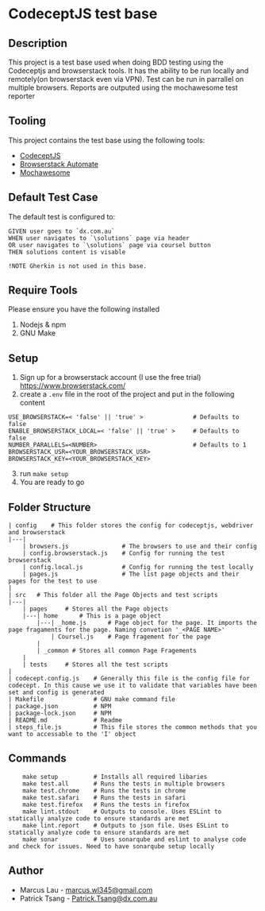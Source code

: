 # CodeceptJS test base
## Description
This project is a test base used when doing BDD testing using the Codeceptjs and browserstack tools. It has the ability to be run locally and remotely(on browserstack even via VPN). Test can be run in parrallel on multiple browsers.
Reports are outputed using the mochawesome test reporter


## Tooling
This project contains the test base using the following tools:

- [CodeceptJS](https://codecept.io/)
- [Browserstack Automate](https://www.browserstack.com/automate)
- [Mochawesome](https://github.com/adamgruber/mochawesome#readme)


## Default Test Case
The default test is configured to:
```
GIVEN user goes to `dx.com.au`
WHEN user navigates to `\solutions` page via header 
OR user navigates to `\solutions` page via coursel button
THEN solutions content is visable
```
`!NOTE Gherkin is not used in this base.`


## Require Tools
Please ensure you have the following installed

1. Nodejs & npm
2. GNU Make


## Setup
1. Sign up for a browserstack account (I use the free trial) https://www.browserstack.com/
2. create a `.env` file in the root of the project and put in the following content
```
USE_BROWSERSTACK=< 'false' || 'true' >              # Defaults to false
ENABLE_BROWSERSTACK_LOCAL=< 'false' || 'true' >     # Defaults to false
NUMBER_PARALLELS=<NUMBER>                           # Defaults to 1
BROWSERSTACK_USR=<YOUR_BROWSERSTACK_USR>            
BROWSERSTACK_KEY=<YOUR_BROWSERSTACK_KEY>
```
3. run `make setup`
4. You are ready to go


## Folder Structure
```
| config    # This folder stores the config for codeceptjs, webdriver and browserstack
|---|
    | browsers.js               # The browsers to use and their config
    | config.browserstack.js    # Config for running the test browserstack
    | config.local.js           # Config for running the test locally
    | pages.js                  # The list page objects and their pages for the test to use
|
| src   # This folder all the Page Objects and test scripts
|---|
    | pages     # Stores all the Page objects     
    |---| home      # This is a page object
        |---| _home.js      # Page object for the page. It imports the page fragaments for the page. Naming convetion '_<PAGE NAME>'
            | Coursel.js    # Page fragement for the page
        |
        | _common # Stores all common Page Fragements
    |
    | tests     # Stores all the test scripts
|
| codecept.config.js    # Generally this file is the config file for codecept. In this cause we use it to validate that variables have been set and config is generated
| Makefile              # GNU make command file
| package.json          # NPM 
| package-lock.json     # NPM
| README.md             # Readme
| steps_file.js         # This file stores the common methods that you want to accessable to the 'I' object 

```


## Commands
```
    make setup          # Installs all required libaries
    make test.all       # Runs the tests in multiple browsers 
    make test.chrome    # Runs the tests in chrome
    make test.safari    # Runs the tests in safari 
    make test.firefox   # Runs the tests in firefox 
    make lint.stdout    # Outputs to console. Uses ESLint to statically analyze code to ensure standards are met
    make lint.report    # Outputs to json file. Uses ESLint to statically analyze code to ensure standards are met
    make sonar          # Uses sonarqube and eslint to analyse code and check for issues. Need to have sonarqube setup locally  
```

## Author
- Marcus Lau - marcus.wl345@gmail.com
- Patrick Tsang - Patrick.Tsang@dx.com.au